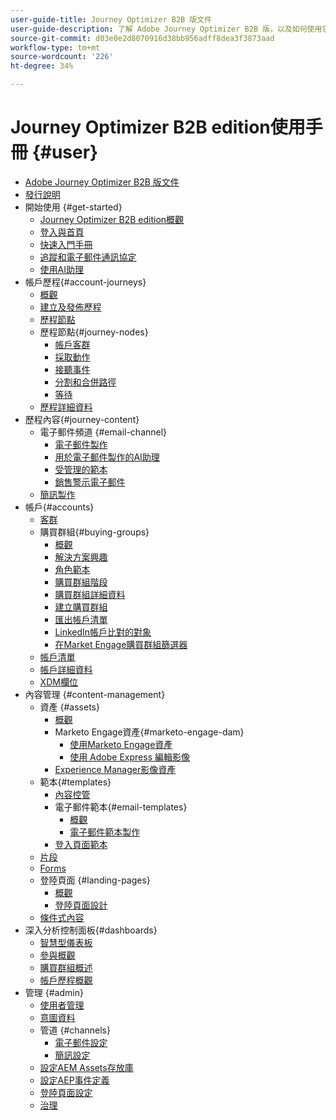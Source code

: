 ```yaml
---
user-guide-title: Journey Optimizer B2B 版文件
user-guide-description: 了解 Adobe Journey Optimizer B2B 版，以及如何使用它透過內建生成式 AI 和業界領先的自動化來編排帳戶和購買群組旅程。
source-git-commit: d03e0e2d8070916d38bb956adff8dea3f3873aad
workflow-type: tm+mt
source-wordcount: '226'
ht-degree: 34%

---
```



# Journey Optimizer B2B edition使用手冊 {#user}

+ [Adobe Journey Optimizer B2B 版文件](guide-overview.md)
+ [發行說明](./release-notes/release-notes.md)
+ 開始使用 {#get-started}
   + [Journey Optimizer B2B edition概觀](about-journey-optimizer-b2b-edition.md)
   + [登入與首頁](home-page.md)
   + [快速入門手冊](./start/get-started.md)
   + [追蹤和電子郵件通訊協定](./start/email-protocols.md)
   + [使用AI助理](./start/ai-assistant.md)
+ 帳戶歷程{#account-journeys}
   + [概觀](./journeys/journey-overview.md)
   + [建立及發佈歷程](./journeys/create-publish-journey.md)
   + [歷程節點](./journeys/journey-nodes.md)
   + 歷程節點{#journey-nodes}
      + [帳戶客群](./journeys/account-audience-nodes.md)
      + [採取動作](./journeys/action-nodes.md)
      + [接聽事件](./journeys/listen-for-event-nodes.md)
      + [分割和合併路徑](./journeys/split-merge-paths-nodes.md)
      + [等待](./journeys/wait-nodes.md)
   + [歷程詳細資料](./journeys/journey-details.md)
+ 歷程內容{#journey-content}
   + 電子郵件頻道 {#email-channel}
      + [電子郵件製作](./content/email-authoring.md)
      + [用於電子郵件製作的AI助理](./content/ai-assistant-emails.md)
      + [受管理的範本](./content/email-authoring-governance.md)
      + [銷售警示電子郵件](./content/sales-alert-email.md)
   + [簡訊製作](./content/sms-authoring.md)
+ 帳戶{#accounts}
   + [客群](./audiences/account-audience-overview.md)
   + 購買群組{#buying-groups}
      + [概觀](./buying-groups/buying-groups-overview.md)
      + [解決方案興趣](./buying-groups/solution-interests.md)
      + [角色範本](./buying-groups/buying-groups-role-templates.md)
      + [購買群組階段](./buying-groups/buying-group-stages.md)
      + [購買群組詳細資料](./buying-groups/buying-group-details.md)
      + [建立購買群組](./buying-groups/buying-groups-create.md)
      + [匯出帳戶清單](./audiences/account-list-export.md)
      + [LinkedIn帳戶比對的對象](./data/linkedin-account-matched-audiences.md)
      + [在Market Engage購買群組篩選器](./buying-groups/marketo-engage-smart-list-buying-group-filters.md)
   + [帳戶清單](./accounts/account-lists.md)
   + [帳戶詳細資料](./accounts/account-details.md)
   + [XDM欄位](./data/field-mapping.md)
+ 內容管理 {#content-management}
   + 資產 {#assets}
      + [概觀](./content/assets-overview.md)
      + Marketo Engage資產{#marketo-engage-dam}
         + [使用Marketo Engage資產](./content/marketo-engage-design-studio.md)
         + [使用 Adobe Express 編輯影像](./content/image-edit-adobe-express.md)
      + [Experience Manager影像資產](./content/aem-assets.md)
   + 範本{#templates}
      + [內容控管](./content/template-content-governance.md)
      + 電子郵件範本{#email-templates}
         + [概觀](./content/email-templates.md)
         + [電子郵件範本製作](./content/email-template-authoring.md)
      + [登入頁面範本](./content/landing-page-templates.md)
   + [片段](./content/fragments.md)
   + [Forms](./content/forms.md)
   + 登陸頁面 {#landing-pages}
      + [概觀](./content/landing-pages.md)
      + [登陸頁面設計](./content/landing-page-design.md)
   + [條件式內容](./content/conditional-content.md)
+ 深入分析控制面板{#dashboards}
   + [智慧型儀表板](./dashboards/intelligent-dashboard.md)
   + [參與概觀](./dashboards/engagement-dashboard.md)
   + [購買群組概述](./dashboards/buying-groups-dashboard.md)
   + [帳戶歷程概觀](./dashboards/journeys-dashboard.md)
+ 管理 {#admin}
   + [使用者管理](./admin/user-management.md)
   + [意圖資料](./admin/intent-data.md)
   + 管道 {#channels}
      + [電子郵件設定](./admin/configure-channels-emails.md)
      + [簡訊設定](./admin/configure-channels-sms.md)
   + [設定AEM Assets存放庫](./admin/configure-aem-repositories.md)
   + [設定AEP事件定義](./admin/configure-aep-events.md)
   + [登陸頁面設定](./admin/landing-page-settings.md)
   + [治理](./admin/governance.md)
